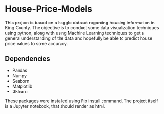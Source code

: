 # House-Price-Models
This project is based on a kaggle dataset regarding housing information in King County. The objective is to conduct some data visualization techniques using python, along with using Machine Learning techniques to get a general understanding of the data and hopefully be able to predict house price values to some accuracy.
## Dependencies
* Pandas
* Numpy
* Seaborn
* Matplotlib
* Sklearn

These packages were installed using Pip install command. The project itself is a Jupyter notebook, that should render as html.
